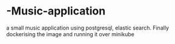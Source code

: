 # -Music-application
a small music application using postgresql, elastic search. Finally dockerising the image and running it over minikube 
